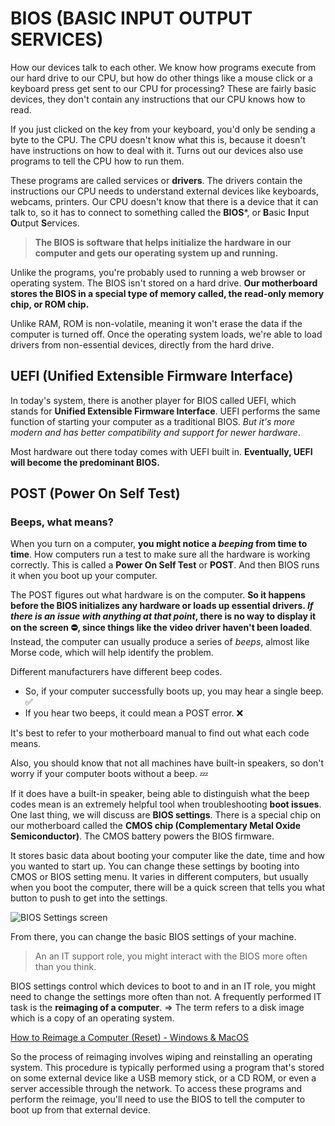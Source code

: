 # BIOS (BASIC INPUT OUTPUT SERVICES)

How our devices talk to each other. We know how programs execute from our hard drive to our CPU, but how do other things like a mouse click or a keyboard press get sent to our CPU for processing? These are fairly basic devices, they don't contain any instructions that our CPU knows how to read.

If you just clicked on the key from your keyboard, you'd only be sending a byte to the CPU. The CPU doesn't know what this is, because it doesn't have instructions on how to deal with it. Turns out our devices also use programs to tell the CPU how to run them.

These programs are called services or **drivers**. The drivers contain the instructions our CPU needs to understand external devices like keyboards, webcams, printers. Our CPU doesn't know that there is a device that it can talk to, so it has to connect to something called the **BIOS***, or **B**asic **I**nput **O**utput **S**ervices.

>**The BIOS is software that helps initialize the hardware in our computer and gets our operating system up and running.**

Unlike the programs, you're probably used to running a web browser or operating system. The BIOS isn't stored on a hard drive. **Our motherboard stores the BIOS in a special type of memory called, the read-only memory chip, or ROM chip.**

Unlike RAM, ROM is non-volatile, meaning it won't erase the data if the computer is turned off. Once the operating system loads, we're able to load drivers from non-essential devices, directly from the hard drive.

## UEFI (Unified Extensible Firmware Interface)

In today's system, there is another player for BIOS called UEFI, which stands for **Unified Extensible Firmware Interface**. UEFI performs the same function of starting your computer as a traditional BIOS. *But it's more modern and has better compatibility and support for newer hardware*.

Most hardware out there today comes with UEFI built in. **Eventually, UEFI will become the predominant BIOS.**

## POST (Power On Self Test)
### Beeps, what means? 

When you turn on a computer, **you might notice a _beeping_ from time to time**. How computers run a test to make sure all the hardware is working correctly. This is called a **Power On Self Test** or **POST**. And then BIOS runs it when you boot up your computer.

The POST figures out what hardware is on the computer. **So it happens before the BIOS initializes any hardware or loads up essential drivers. _If there is an issue with anything at that point_, there is no way to display it on the screen :no_entry:, since things like the video driver haven't been loaded**. Instead, the computer can usually produce a series of *beeps*, almost like Morse code, which will help identify the problem.

Different manufacturers have different beep codes.

- So, if your computer successfully  boots up, you may hear a single beep. :white_check_mark:
- If you hear two beeps, it could mean a POST error. :x:

It's best to refer to your motherboard manual to find out what each code means.

Also, you should know that not all machines have built-in speakers, so don't worry if your computer boots without a beep. :zzz:

If it does have a built-in speaker, being able to distinguish what the beep codes mean is an extremely helpful tool when troubleshooting **boot issues**. One last thing, we will discuss are **BIOS settings**. There is a special chip on our motherboard called the **CMOS chip (Complementary Metal Oxide Semiconductor)**. The CMOS battery powers the BIOS firmware.

It stores basic data about booting your computer like the date, time and how you wanted to start up. You can change these settings by booting into CMOS or BIOS setting menu. It varies in different computers, but usually when you boot the computer, there will be a quick screen that tells you what button to push to get into the settings.

![BIOS Settings screen](https://filestore.community.support.microsoft.com/api/images/0851b216-07d2-4a85-ad47-bbcc6c0bc206?upload=true)

From there, you can change the basic BIOS settings of your machine.

>An an IT support role, you might interact with the BIOS more often than you think.

BIOS settings control which devices to boot to and in an IT role, you might need to change the settings more often than not. A frequently performed IT task is the **reimaging of a computer**. => The term refers to a disk image which is a copy of an operating system.

[How to Reimage a Computer (Reset) - Windows & MacOS](https://www.wikihow.com/Reimage-a-Computer)

So the process of reimaging involves wiping and reinstalling an operating system. This procedure is typically performed using a program that's stored on some external device like a USB memory stick, or a CD ROM, or even a server accessible through the network. To access these programs and perform the reimage, you'll need to use the BIOS to tell the computer to boot up from that external device.